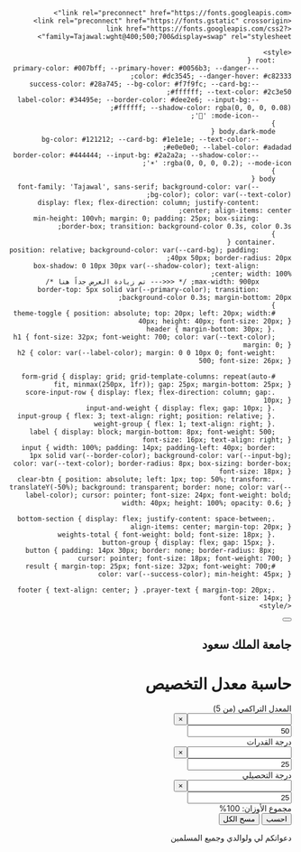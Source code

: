 <!DOCTYPE html>
<html lang="ar" dir="rtl">
<head>
    <meta charset="UTF-8">
    <meta name="viewport" content="width=device-width, initial-scale=1.0">
    <title>حاسبة معدل التخصيص - نسخة عريضة</title>
    
    <link rel="preconnect" href="https://fonts.googleapis.com">
    <link rel="preconnect" href="https://fonts.gstatic" crossorigin>
    <link href="https://fonts.googleapis.com/css2?family=Tajawal:wght@400;500;700&display=swap" rel="stylesheet">
    
    <style>
        :root {
            --primary-color: #007bff; --primary-hover: #0056b3; --danger-color: #dc3545; --danger-hover: #c82333;
            --success-color: #28a745; --bg-color: #f7f9fc; --card-bg: #ffffff; --text-color: #2c3e50;
            --label-color: #34495e; --border-color: #dee2e6; --input-bg: #ffffff; --shadow-color: rgba(0, 0, 0, 0.08);
            --mode-icon: '🌙';
        }
        body.dark-mode {
            --bg-color: #121212; --card-bg: #1e1e1e; --text-color: #e0e0e0; --label-color: #adadad;
            --border-color: #444444; --input-bg: #2a2a2a; --shadow-color: rgba(0, 0, 0, 0.2); --mode-icon: '☀️';
        }
        body {
            font-family: 'Tajawal', sans-serif; background-color: var(--bg-color); color: var(--text-color);
            display: flex; flex-direction: column; justify-content: center; align-items: center;
            min-height: 100vh; margin: 0; padding: 25px; box-sizing: border-box; transition: background-color 0.3s, color 0.3s;
        }
        .container {
            position: relative; background-color: var(--card-bg); padding: 40px 50px; border-radius: 20px;
            box-shadow: 0 10px 30px var(--shadow-color); text-align: center; width: 100%;
            max-width: 900px; /* <<<--- تم زيادة العرض جداً هنا */
            border-top: 5px solid var(--primary-color); transition: background-color 0.3s; margin-bottom: 20px;
        }
        #theme-toggle { position: absolute; top: 20px; left: 20px; width: 40px; height: 40px; font-size: 20px; }
        .header { margin-bottom: 30px; }
        h1 { font-size: 32px; font-weight: 700; color: var(--text-color); margin: 0; }
        h2 { color: var(--label-color); margin: 0 0 10px 0; font-weight: 500; font-size: 26px; }
        
        #form-grid { display: grid; grid-template-columns: repeat(auto-fit, minmax(250px, 1fr)); gap: 25px; margin-bottom: 25px; }
        .score-input-row { display: flex; flex-direction: column; gap: 10px; }
        .input-and-weight { display: flex; gap: 10px; }
        .input-group { flex: 3; text-align: right; position: relative; }
        .weight-group { flex: 1; text-align: right; }
        label { display: block; margin-bottom: 8px; font-weight: 500; font-size: 16px; text-align: right; }
        input { width: 100%; padding: 14px; padding-left: 40px; border: 1px solid var(--border-color); background-color: var(--input-bg); color: var(--text-color); border-radius: 8px; box-sizing: border-box; font-size: 18px; }
        .clear-btn { position: absolute; left: 1px; top: 50%; transform: translateY(-50%); background: transparent; border: none; color: var(--label-color); cursor: pointer; font-size: 24px; font-weight: bold; width: 40px; height: 100%; opacity: 0.6; }
        
        .bottom-section { display: flex; justify-content: space-between; align-items: center; margin-top: 20px; }
        .weights-total { font-weight: bold; font-size: 18px; }
        .button-group { display: flex; gap: 15px; }
        button { padding: 14px 30px; border: none; border-radius: 8px; cursor: pointer; font-size: 18px; font-weight: 700; }
        #result { margin-top: 25px; font-size: 32px; font-weight: 700; color: var(--success-color); min-height: 45px; }
        
        .footer { text-align: center; } .prayer-text { margin-top: 20px; font-size: 14px; }
    </style>
</head>
<body>
<div class="container">
    <button id="theme-toggle"></button>
    <div class="header"><h2>جامعة الملك سعود</h2><h1>حاسبة معدل التخصيص</h1></div>
    <form id="calculatorForm" onsubmit="return false;">
        <div id="form-grid">
            <div class="score-input-row">
                <label for="gpa">المعدل التراكمي (من 5)</label>
                <div class="input-and-weight">
                    <div class="input-group"><input type="text" id="gpa"><button type="button" class="clear-btn" onclick="clearInput('gpa')">&times;</button></div>
                    <div class="weight-group"><input type="text" id="gpa-weight" value="50" class="weight-input"></div>
                </div>
            </div>
            <div class="score-input-row">
                <label for="qudrat">درجة القدرات</label>
                <div class="input-and-weight">
                    <div class="input-group"><input type="text" id="qudrat"><button type="button" class="clear-btn" onclick="clearInput('qudrat')">&times;</button></div>
                    <div class="weight-group"><input type="text" id="qudrat-weight" value="25" class="weight-input"></div>
                </div>
            </div>
            <div class="score-input-row">
                <label for="tahsili">درجة التحصيلي</label>
                <div class="input-and-weight">
                    <div class="input-group"><input type="text" id="tahsili"><button type="button" class="clear-btn" onclick="clearInput('tahsili')">&times;</button></div>
                    <div class="weight-group"><input type="text" id="tahsili-weight" value="25" class="weight-input"></div>
                </div>
            </div>
        </div>
        <div class="bottom-section">
            <div class="weights-total" id="weights-total-text">مجموع الأوزان: 100%</div>
            <div class="button-group">
                <button id="calculateBtn" type="button" onclick="calculate()">احسب</button>
                <button id="clearBtn" type="button" onclick="clearData()">مسح الكل</button>
            </div>
        </div>
    </form>
    <div id="result"></div>
</div>
<div class="footer"><p class="prayer-text">دعواتكم لي ولوالدي وجميع المسلمين</p></div>
<script>
    // السكربت نفسه لم يتغير
</script>
</body>
</html>
